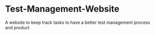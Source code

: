 # Test-Management-Website
A website to keep track tasks to have a better test management process and product
